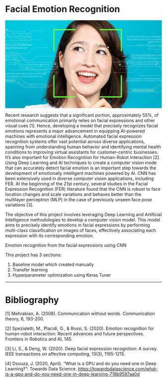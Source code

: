 # Facial Emotion Recognition

<img src='Images/fer-title.jpeg' align='center' alt='Facial Emotion Recognition'></img>

Recent research suggests that a significant portion, approximately 55%, of emotional communication primarily relies on facial expressions and other visual cues [1]. Hence, developing a model that precisely recognizes facial emotions represents a major advancement in equipping AI-powered machines with emotional intelligence. Automated facial expression recognition systems offer vast potential across diverse applications, spanning from understanding human behavior and identifying mental health conditions to improving virtual assistants for customer-centric businesses. It’s also important for Emotion Recognition for Human-Robot Interaction [2]. Using Deep Learning and AI techniques to create a computer vision mode that can accurately detect facial emotion is an important step towards the development of emotionally intelligent machines powered by AI. CNN has been extensively used in diverse computer vision applications, including FER. At the beginning of the 21st century, several studies in the Facial Expression Recognition (FER) literature found that the CNN is robust to face location changes and scale variations and behaves better than the multilayer perceptron (MLP) in the case of previously unseen face pose variations [3].

The objective of this project involves leveraging Deep Learning and Artificial Intelligence methodologies to develop a computer vision model. This model aims to precisely identify emotions in facial expressions by performing multi-class classification on images of faces, effectively associating each expression with its corresponding emotion.

Emotion recognition from the facial expressions using CNN

This project has 3 sections:
1. Baseline model which created manually
2. Transfer learning
3. Hyperparameter optimization using Keras Tuner

---
# Bibliography

[1] Mehrabian, A. (2008). Communication without words. Communication theory, 6, 193-200.

[2] Spezialetti, M., Placidi, G., & Rossi, S. (2020). Emotion recognition for human-robot interaction: Recent advances and future perspectives. Frontiers in Robotics and AI, 145.

[3] Li, S., & Deng, W. (2020). Deep facial expression recognition: A survey. IEEE transactions on affective computing, 13(3), 1195-1215.

[4] Dsouza, J. (2020, April). “What is a GPU and do you need one in Deep Learning?”: Towards Data Science. https://towardsdatascience.com/what-is-a-gpu-and-do-you-need-one-in-deep-learning-718b9597aa0d
